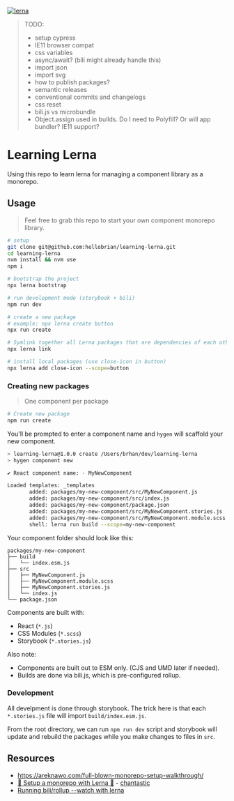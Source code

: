 [![lerna](https://img.shields.io/badge/maintained%20with-lerna-cc00ff.svg)](https://lerna.js.org/)

> TODO:
>
> - setup cypress
> - IE11 browser compat
> - css variables
> - async/await? (bili might already handle this)
> - import json
> - import svg
> - how to publish packages?
> - semantic releases
> - conventional commits and changelogs
> - css reset
> - bili.js vs microbundle
> - Object.assign used in builds. Do I need to Polyfill? Or will app bundler? IE11 support?

# Learning Lerna

Using this repo to learn lerna for managing a component library as a monorepo.

## Usage

> Feel free to grab this repo to start your own component monorepo library.

```sh
# setup
git clone git@github.com:hellobrian/learning-lerna.git
cd learning-lerna
nvm install && nvm use
npm i

# bootstrap the project
npx lerna bootstrap

# run development mode (storybook + bili)
npm run dev

# create a new package
# example: npx lerna create button
npx run create

# Symlink together all Lerna packages that are dependencies of each other in the current Lerna repo.
npx lerna link

# install local packages (use close-icon in button)
npx lerna add close-icon --scope=button
```

### Creating new packages

> One component per package

```sh
# Create new package
npm run create
```

You'll be prompted to enter a component name and `hygen` will scaffold your new component.

```sh
> learning-lerna@1.0.0 create /Users/brhan/dev/learning-lerna
> hygen component new

✔ React component name: · MyNewComponent

Loaded templates: _templates
       added: packages/my-new-component/src/MyNewComponent.js
       added: packages/my-new-component/src/index.js
       added: packages/my-new-component/package.json
       added: packages/my-new-component/src/MyNewComponent.stories.js
       added: packages/my-new-component/src/MyNewComponent.module.scss
       shell: lerna run build --scope=my-new-component
```

Your component folder should look like this:

```
packages/my-new-component
├── build
│   └── index.esm.js
├── src
│   ├── MyNewComponent.js
│   ├── MyNewComponent.module.scss
│   ├── MyNewComponent.stories.js
│   └── index.js
└── package.json
```

Components are built with:

- React (`*.js`)
- CSS Modules (`*.scss`)
- Storybook (`*.stories.js`)

Also note:

- Components are built out to ESM only. (CJS and UMD later if needed).
- Builds are done via bili.js, which is pre-configured rollup.

### Development

All develpment is done through storybook.
The trick here is that each `*.stories.js` file will import `build/index.esm.js`.

From the root directory, we can run `npm run dev` script and storybook will update and rebuild the packages while you make changes to files in `src`.

<!-- ## Tutorial: Starting your own monorepo with lerna

```sh
# setup a new project
mkdir learning-lerna
cd learning-lerna
npm init -y
touch .gitignore
git init
echo node_modules > .gitignore
touch .nvmrc
echo stable > .nvmrc

# initialize lerna
npx lerna init
```

Your project should look like this.

```sh
.
├── lerna.json
├── package.json
└── packages

1 directory, 3 files
```

Create a button package. Follow the prompts in cli.

```sh
npx lerna create button
```

The packages directory looks something like this.

```sh
packages
└── button
    ├── README.md
    ├── __tests__
    │   └── button.test.js
    ├── src
    │   └── button.js
    └── package.json
```

```sh
# install dependencies for react
npm i react react-dom parcel-bundler -D
```
-->

## Resources

- https://areknawo.com/full-blown-monorepo-setup-walkthrough/
- [🔴 Setup a monorepo with Lerna 🐉](https://www.youtube.com/watch?v=pU87ufl2lDc) - [chantastic](https://www.youtube.com/channel/UCXpmUxvG37qpckRHdkstf5w)
- [Running bili/rollup --watch with lerna](https://stackoverflow.com/a/55655749/2058360)
